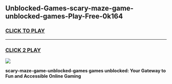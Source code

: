 
## Unblocked-Games-scary-maze-game-unblocked-games-Play-Free-0k164
<h3>
<a href="https://premium76.site?title=scary-maze-game-unblocked-games&ref=15A">CLICK TO PLAY</a></h3>
<hr>

<h3>
<a href="https://premium76.site?title=scary-maze-game-unblocked-games&ref=15A">CLICK 2 PLAY</a>
  
</h3>

<a href="https://premium76.site?title=scary-maze-game-unblocked-games&ref=15A"><img src="https://clearcache.store/games.png"></a>


**scary-maze-game-unblocked-games games unblocked: Your Gateway to Fun and Accessible Online Gaming**
